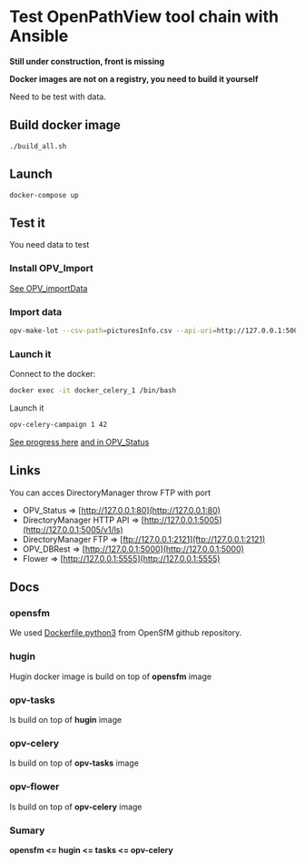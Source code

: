 # Test OpenPathView tool chain with Ansible

**Still under construction, front is missing**

**Docker images are not on a registry, you need to build it yourself**

Need to be test with data.


## Build docker image

```
./build_all.sh
```

## Launch

```
docker-compose up
```

## Test it

You need data to test

### Install OPV_Import

[See OPV_importData](https://github.com/OpenPathView/OPV_importData)

### Import data

```bash
opv-make-lot --csv-path=picturesInfo.csv --api-uri=http://127.0.0.1:5000 --dm-uri=http://127.0.0.1:5005 SD
```

### Launch it

Connect to the docker:

```bash
docker exec -it docker_celery_1 /bin/bash
```

Launch it

```bash
opv-celery-campaign 1 42
```

[See progress here](http://127.0.0.1:5555) [and in OPV_Status](http://127.0.0.1:80)

## Links

You can acces DirectoryManager throw FTP with port

* OPV_Status => [http://127.0.0.1:80](http://127.0.0.1:80)
* DirectoryManager HTTP API => [http://127.0.0.1:5005](http://127.0.0.1:5005/v1/ls)
* DirectoryManager FTP => [ftp://127.0.0.1:2121](ftp://127.0.0.1:2121)
* OPV_DBRest => [http://127.0.0.1:5000](http://127.0.0.1:5000)
* Flower => [http://127.0.0.1:5555](http://127.0.0.1:5555)

## Docs

### opensfm

We used [Dockerfile.python3](https://github.com/mapillary/OpenSfM/blob/master/Dockerfile.python3) from OpenSfM github repository.

### hugin

Hugin docker image is build on top of **opensfm** image

### opv-tasks

Is build on top of **hugin** image

### opv-celery

Is build on top of **opv-tasks** image

### opv-flower

Is build on top of **opv-celery** image

### Sumary

**opensfm <= hugin <= tasks <= opv-celery**


